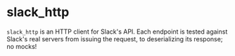 # slack_http

`slack_http` is an HTTP client for Slack's API. Each endpoint is tested against
Slack's real servers from issuing the request, to deserializing its response;
no mocks!
